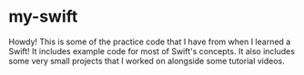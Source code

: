 # my-swift

Howdy! This is some of the practice code that I have from when I learned a Swift! It includes example code for most of Swift's concepts. It also includes some very small projects that I worked on alongside some tutorial videos.
